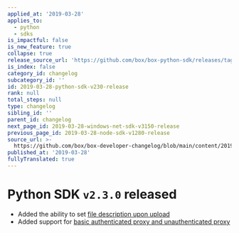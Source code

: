 ```yaml
---
applied_at: '2019-03-28'
applies_to:
  - python
  - sdks
is_impactful: false
is_new_feature: true
collapse: true
release_source_url: 'https://github.com/box/box-python-sdk/releases/tag/v2.3.0'
is_index: false
category_id: changelog
subcategory_id: ''
id: 2019-03-28-python-sdk-v230-release
rank: null
total_steps: null
type: changelog
sibling_id: ''
parent_id: changelog
next_page_id: 2019-03-28-windows-net-sdk-v3150-release
previous_page_id: 2019-03-28-node-sdk-v1280-release
source_url: >-
  https://github.com/box/box-developer-changelog/blob/main/content/2019/03-28-python-sdk-v230-release.md
published_at: '2019-03-28'
fullyTranslated: true
---
```

# Python SDK `v2.3.0` released

* Added the ability to set [file description upon upload](https://github.com/box/box-python-sdk/blob/master/docs/usage/files.md#upload-a-file)
* Added support for [basic authenticated proxy and unauthenticated proxy](https://github.com/box/box-python-sdk/blob/master/docs/usage/configuration.md#proxy)
